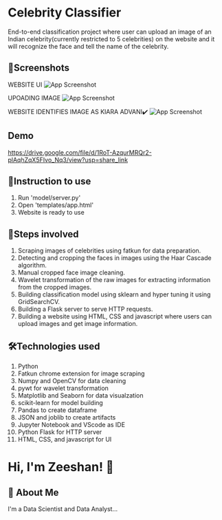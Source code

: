 
# Celebrity Classifier

End-to-end classification project where user can upload an image of an Indian celebrity(currently restricted to 5 celebrities) on the website and it will recognize the face and tell the name of the celebrity.

## 📸Screenshots
WEBSITE UI
![App Screenshot](https://drive.google.com/uc?export=view&id=1vuJh2gSc2k-Xx7kBaGFDlQRk_4w3HGUT)

UPOADING IMAGE
![App Screenshot](https://drive.google.com/uc?export=view&id=1Ldmc_DYO5pxWTrhQvXvjDDCeAEGiUh6c)

WEBSITE IDENTIFIES IMAGE AS KIARA ADVANI✔️
![App Screenshot](https://drive.google.com/uc?export=view&id=1-FtkVds8Cvrb7ivqBQjYIo9IJUkxMAmp)

## Demo

https://drive.google.com/file/d/1RoT-AzqurMRQr2-plAqhZqX5FIvo_Nq3/view?usp=share_link
## 📝Instruction to use
1) Run 'model/server.py'
2) Open 'templates/app.html'
3) Website is ready to use 
## 👣Steps involved
1) Scraping images of celebrities using fatkun for data preparation.
2) Detecting and cropping the faces in images using the Haar Cascade algorithm.
3) Manual cropped face image cleaning.
4) Wavelet transformation of the raw images for extracting information from the cropped images.
5) Building classification model using sklearn and hyper tuning it using GridSearchCV.
6) Building a Flask server to serve HTTP requests.
7) Building a website using HTML, CSS and javascript where users can upload images and get image information.
## 🛠Technologies used
1) Python
2) Fatkun chrome extension for image scraping
3) Numpy and OpenCV for data cleaning
4) pywt for wavelet transformation
5) Matplotlib and Seaborn for data visualzation
6) scikit-learn for model building
7) Pandas to create dataframe
8) JSON and joblib to create artifacts
9) Jupyter Notebook and VScode as IDE
10) Python Flask for HTTP server
11) HTML, CSS, and javascript for UI
# Hi, I'm Zeeshan! 👋


## 🚀 About Me
I'm a Data Scientist and Data Analyst...

